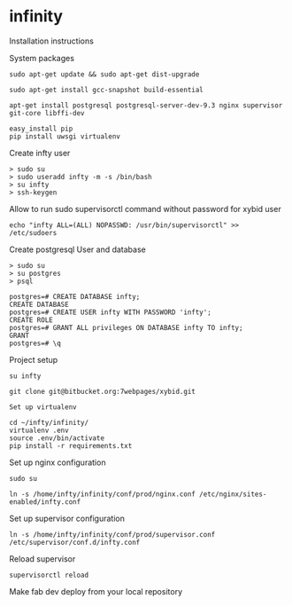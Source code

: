 infinity
====================================

Installation instructions

System packages

    sudo apt-get update && sudo apt-get dist-upgrade

    sudo apt-get install gcc-snapshot build-essential

    apt-get install postgresql postgresql-server-dev-9.3 nginx supervisor git-core libffi-dev

    easy_install pip
    pip install uwsgi virtualenv

Create infty user

    > sudo su
    > sudo useradd infty -m -s /bin/bash
    > su infty
    > ssh-keygen

Allow to run sudo supervisorctl command without password for xybid user

    echo "infty ALL=(ALL) NOPASSWD: /usr/bin/supervisorctl" >> /etc/sudoers

Create postgresql User and database

    > sudo su
    > su postgres
    > psql

    postgres=# CREATE DATABASE infty;
    CREATE DATABASE
    postgres=# CREATE USER infty WITH PASSWORD 'infty';
    CREATE ROLE
    postgres=# GRANT ALL privileges ON DATABASE infty TO infty;
    GRANT
    postgres=# \q

Project setup

    su infty

    git clone git@bitbucket.org:7webpages/xybid.git

    Set up virtualenv

    cd ~/infty/infinity/
    virtualenv .env
    source .env/bin/activate
    pip install -r requirements.txt

Set up nginx configuration

    sudo su

    ln -s /home/infty/infinity/conf/prod/nginx.conf /etc/nginx/sites-enabled/infty.conf

Set up supervisor configuration

    ln -s /home/infty/infinity/conf/prod/supervisor.conf /etc/supervisor/conf.d/infty.conf

Reload supervisor

    supervisorctl reload

Make fab dev deploy from your local repository
